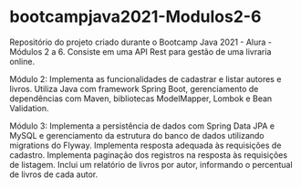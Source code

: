 # bootcampjava2021-Modulos2-6
Repositório do projeto criado durante o Bootcamp Java 2021 - Alura - Módulos 2 a 6.
Consiste em uma API Rest para gestão de uma livraria online.

Módulo 2: Implementa as funcionalidades de cadastrar e listar autores e livros. Utiliza Java com framework Spring Boot, gerenciamento de dependências com Maven, bibliotecas ModelMapper, Lombok e Bean Validation.

Módulo 3: Implementa a persistência de dados com Spring Data JPA e MySQL e gerenciamento da estrutura do banco de dados utilizando migrations do Flyway. Implementa resposta adequada às requisições de cadastro. Implementa paginação dos registros na resposta às requisições de listagem. Inclui um relatório de livros por autor, informando o percentual de livros de cada autor. 